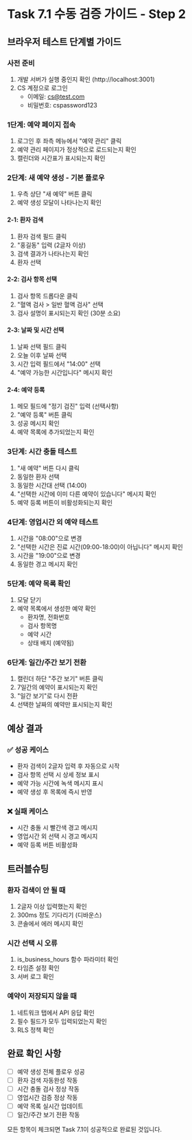 # Task 7.1 수동 검증 가이드 - Step 2

## 브라우저 테스트 단계별 가이드

### 사전 준비
1. 개발 서버가 실행 중인지 확인 (http://localhost:3001)
2. CS 계정으로 로그인
   - 이메일: cs@test.com
   - 비밀번호: cspassword123

### 1단계: 예약 페이지 접속
1. 로그인 후 좌측 메뉴에서 "예약 관리" 클릭
2. 예약 관리 페이지가 정상적으로 로드되는지 확인
3. 캘린더와 시간표가 표시되는지 확인

### 2단계: 새 예약 생성 - 기본 플로우
1. 우측 상단 "새 예약" 버튼 클릭
2. 예약 생성 모달이 나타나는지 확인

#### 2-1: 환자 검색
1. 환자 검색 필드 클릭
2. "홍길동" 입력 (2글자 이상)
3. 검색 결과가 나타나는지 확인
4. 환자 선택

#### 2-2: 검사 항목 선택
1. 검사 항목 드롭다운 클릭
2. "혈액 검사 > 일반 혈액 검사" 선택
3. 검사 설명이 표시되는지 확인 (30분 소요)

#### 2-3: 날짜 및 시간 선택
1. 날짜 선택 필드 클릭
2. 오늘 이후 날짜 선택
3. 시간 입력 필드에서 "14:00" 선택
4. "예약 가능한 시간입니다" 메시지 확인

#### 2-4: 예약 등록
1. 메모 필드에 "정기 검진" 입력 (선택사항)
2. "예약 등록" 버튼 클릭
3. 성공 메시지 확인
4. 예약 목록에 추가되었는지 확인

### 3단계: 시간 충돌 테스트
1. "새 예약" 버튼 다시 클릭
2. 동일한 환자 선택
3. 동일한 시간대 선택 (14:00)
4. "선택한 시간에 이미 다른 예약이 있습니다" 메시지 확인
5. 예약 등록 버튼이 비활성화되는지 확인

### 4단계: 영업시간 외 예약 테스트
1. 시간을 "08:00"으로 변경
2. "선택한 시간은 진료 시간(09:00-18:00)이 아닙니다" 메시지 확인
3. 시간을 "19:00"으로 변경
4. 동일한 경고 메시지 확인

### 5단계: 예약 목록 확인
1. 모달 닫기
2. 예약 목록에서 생성한 예약 확인
   - 환자명, 전화번호
   - 검사 항목명
   - 예약 시간
   - 상태 배지 (예약됨)

### 6단계: 일간/주간 보기 전환
1. 캘린더 하단 "주간 보기" 버튼 클릭
2. 7일간의 예약이 표시되는지 확인
3. "일간 보기"로 다시 전환
4. 선택한 날짜의 예약만 표시되는지 확인

## 예상 결과

### ✅ 성공 케이스
- 환자 검색이 2글자 입력 후 자동으로 시작
- 검사 항목 선택 시 상세 정보 표시
- 예약 가능 시간에 녹색 메시지 표시
- 예약 생성 후 목록에 즉시 반영

### ❌ 실패 케이스
- 시간 충돌 시 빨간색 경고 메시지
- 영업시간 외 선택 시 경고 메시지
- 예약 등록 버튼 비활성화

## 트러블슈팅

### 환자 검색이 안 될 때
1. 2글자 이상 입력했는지 확인
2. 300ms 정도 기다리기 (디바운스)
3. 콘솔에서 에러 메시지 확인

### 시간 선택 시 오류
1. is_business_hours 함수 파라미터 확인
2. 타임존 설정 확인
3. 서버 로그 확인

### 예약이 저장되지 않을 때
1. 네트워크 탭에서 API 응답 확인
2. 필수 필드가 모두 입력되었는지 확인
3. RLS 정책 확인

## 완료 확인 사항

- [ ] 예약 생성 전체 플로우 성공
- [ ] 환자 검색 자동완성 작동
- [ ] 시간 충돌 검사 정상 작동
- [ ] 영업시간 검증 정상 작동
- [ ] 예약 목록 실시간 업데이트
- [ ] 일간/주간 보기 전환 작동

모든 항목이 체크되면 Task 7.1이 성공적으로 완료된 것입니다.